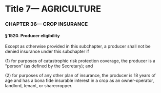 
# Title 7— AGRICULTURE
### CHAPTER 36— CROP INSURANCE
#### § 1520. Producer eligibility

Except as otherwise provided in this subchapter, a producer shall not be denied insurance under this subchapter if

(1) for purposes of catastrophic risk protection coverage, the producer is a “person” (as defined by the Secretary); and

(2) for purposes of any other plan of insurance, the producer is 18 years of age and has a bona fide insurable interest in a crop as an owner-operator, landlord, tenant, or sharecropper.
